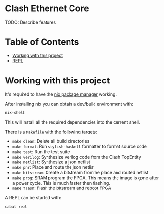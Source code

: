 <!-- omit in toc -->
# Clash Ethernet Core
TODO: Describe features

<!-- omit in toc -->
# Table of Contents
- [Working with this project](#working-with-this-project)
- [REPL](#repl)

# Working with this project
It's required to have the [nix package manager](https://nixos.org/download.html) working.

After installing nix you can obtain a dev/build environment with:

```bash
nix-shell
```

This will install all the required dependencies into the current shell.

There is a `Makefile` with the following targets:

- `make clean`: Delete all build directories
- `make format`: Run `stylish-haskell` formatter to format source code
- `make test`: Run the test suite
- `make verilog`: Synthesize verilog code from the Clash TopEntity
- `make netlist`: Synthesize a json netlist
- `make pnr`: Place and route the json netlist
- `make bitstream`: Create a bitstream fromthe place and routed netlist
- `make prog`: SRAM program the FPGA. This means the image is gone after a power
   cycle. This is much faster then flashing.
- `make flash`: Flash the bitstream and reboot FPGA

A REPL can be started with:

```
cabal repl
```
